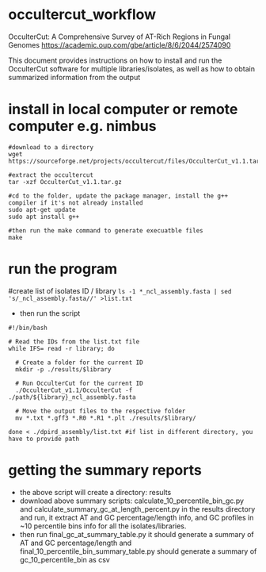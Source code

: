 # occultercut_workflow
OcculterCut: A Comprehensive Survey of AT-Rich Regions in Fungal Genomes
https://academic.oup.com/gbe/article/8/6/2044/2574090

This document provides instructions on how to install and run the OcculterCut software for multiple libraries/isolates, as well as how to obtain summarized information from the output

# install in local computer or remote computer e.g. nimbus

```
#download to a directory
wget https://sourceforge.net/projects/occultercut/files/OcculterCut_v1.1.tar.gz

#extract the occultercut
tar -xzf OcculterCut_v1.1.tar.gz

#cd to the folder, update the package manager, install the g++ compiler if it's not already installed
sudo apt-get update
sudo apt install g++ 

#then run the make command to generate execuatble files
make
```

# run the program

#create list of isolates ID / library
`ls -1 *_ncl_assembly.fasta | sed 's/_ncl_assembly.fasta//' >list.txt`

- then run the script
```
#!/bin/bash

# Read the IDs from the list.txt file
while IFS= read -r library; do

  # Create a folder for the current ID
  mkdir -p ./results/$library

  # Run OcculterCut for the current ID
  ./OcculterCut_v1.1/OcculterCut -f ./path/${library}_ncl_assembly.fasta

  # Move the output files to the respective folder
  mv *.txt *.gff3 *.R0 *.R1 *.plt ./results/$library/

done < ./dpird_assembly/list.txt #if list in different directory, you have to provide path
```

# getting the summary reports
- the above script will create a directory: results
- download above summary scripts: calculate_10_percentile_bin_gc.py and calculate_summary_gc_at_length_percent.py in the results directory and run, it extract AT and GC percentage/length info, and GC profiles in ~10 percentile bins info for all the isolates/libraries.
- then run final_gc_at_summary_table.py it should generate a summary of AT and GC percentage/length and final_10_percentile_bin_summary_table.py should generate a summary of gc_10_percentile_bin as csv
